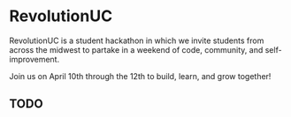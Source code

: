 # RevolutionUC

RevolutionUC is a student hackathon in which we invite students from across the midwest to partake in a weekend of code, community, and self-improvement.

Join us on April 10th through the 12th to build, learn, and grow together!

## TODO
